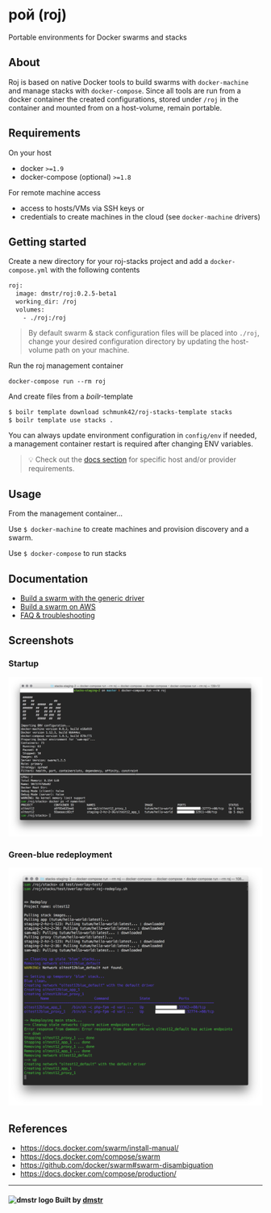# рой (roj)

Portable environments for Docker swarms and stacks

## About

Roj is based on native Docker tools to build swarms with `docker-machine` and manage stacks with `docker-compose`. 
Since all tools are run from a docker container the created configurations, stored under `/roj` in the container and mounted 
from on a host-volume, remain portable.

## Requirements

On your host

- docker `>=1.9`
- docker-compose (optional) `>=1.8`

For remote machine access

- access to hosts/VMs via SSH keys or 
- credentials to create machines in the cloud (see `docker-machine` drivers)

## Getting started

Create a new directory for your roj-stacks project and add a `docker-compose.yml` with the following contents

    roj:
      image: dmstr/roj:0.2.5-beta1
      working_dir: /roj
      volumes:
        - ./roj:/roj

> By default swarm & stack configuration files will be placed into `./roj`, change your desired configuration directory by updating the host-volume path on your machine.

Run the roj management container

    docker-compose run --rm roj

And create files from a *boilr*-template

    $ boilr template download schmunk42/roj-stacks-template stacks    
    $ boilr template use stacks .

You can always update environment configuration in `config/env` if needed, a management container restart is required after changing ENV variables.

> :bulb: Check out the [docs section](docs/) for specific host and/or provider requirements.

## Usage

From the management container...

Use `$ docker-machine` to create machines and provision discovery and a swarm.

Use `$ docker-compose` to run stacks

## Documentation

- [Build a swarm with the generic driver](./docs/setup-generic-swarm.md)
- [Build a swarm on AWS](./docs/setup-aws-swarm.md)
- [FAQ & troubleshooting](./docs/faq-troubleshooting.md)

## Screenshots

### Startup

![roj-startup](https://raw.githubusercontent.com/dmstr/gh-media/master/dmstr/docker-roj/roj-startup.png)

### Green-blue redeployment

![roj-redeploy](https://raw.githubusercontent.com/dmstr/gh-media/master/dmstr/docker-roj/roj-redeploy.png)

## References

- https://docs.docker.com/swarm/install-manual/
- https://docs.docker.com/compose/swarm
- https://github.com/docker/swarm#swarm-disambiguation
- https://docs.docker.com/compose/production/

---

#### ![dmstr logo](http://t.phundament.com/dmstr-16-cropped.png) Built by [dmstr](http://diemeisterei.de)
